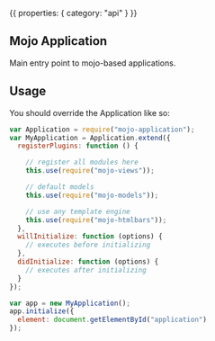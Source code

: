 {{
  properties: {
    category: "api"
  }
}}

## Mojo Application

Main entry point to mojo-based applications.

## Usage

You should override the Application like so:

```javascript
var Application = require("mojo-application");
var MyApplication = Application.extend({
  registerPlugins: function () {

    // register all modules here
    this.use(require("mojo-views"));

    // default models
    this.use(require("mojo-models"));

    // use any template engine
    this.use(require("mojo-htmlbars"));
  },
  willInitialize: function (options) {
    // executes before initializing
  },
  didInitialize: function (options) {
    // executes after initializing
  }
});

var app = new MyApplication();
app.initialize({
  element: document.getElementById("application")
});
```
